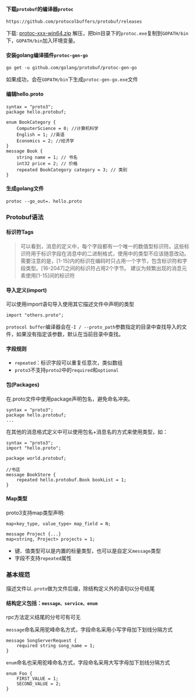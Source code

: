 #### 下载`protobuf`的编译器`protoc`
```
https://github.com/protocolbuffers/protobuf/releases
```
下载: [protoc-xxx-win64.zip](https://github.com/protocolbuffers/protobuf/releases)
解压，把bin目录下的`protoc.exe`复制到`GOPATH/bin`下，`GOPATH/bin`加入环境变量。

#### 安装golang编译插件`protoc-gen-go`
```
go get -u github.com/golang/protobuf/protoc-gen-go
```
如果成功，会在`GOPATH/bin`下生成`protoc-gen-go.exe`文件

#### 编辑hello.proto
```
syntax = "proto3";
package hello.protobuf;

enum BookCategory {
    ComputerScience = 0; //计算机科学
    English = 1; //英语
    Economics = 2; //经济学
}
message Book {
    string name = 1; // 书名
    int32 price = 2; // 价格
    repeated BookCategory category = 3; // 类别
}
```
#### 生成golang文件
```
protoc --go_out=. hello.proto
```

### Protobuf语法
#### 标识符Tags
> 可以看到，消息的定义中，每个字段都有一个唯一的数值型标识符。这些标识符用于标识字段在消息中的二进制格式，使用中的类型不应该随意改动。
需要注意的是，[1-15]内的标识在编码时只占用一个字节，包含标识符和字段类型。[16-2047]之间的标识符占用2个字节。
建议为频繁出现的消息元素使用[1-15]间的标识符

#### 导入定义(import)
可以使用import语句导入使用其它描述文件中声明的类型
```
import "others.proto";
```
`protocol buffer`编译器会在`-I / --proto_path`参数指定的目录中查找导入的文件，如果没有指定该参数，默认在当前目录中查找。
#### 字段规则
- `repeated`：标识字段可以重复任意次，类似数组
- `proto3`不支持`proto2`中的`required`和`optional`
#### 包(Packages)
在.proto文件中使用package声明包名，避免命名冲突。
```
syntax = "proto3";
package hello.protobuf;
...
```
在其他的消息格式定义中可以使用包名+消息名的方式来使用类型，如：
```
syntax = "proto3";
import "hello.proto";

package world.protobuf;

//书店
message BookStore {
    repeated hello.protobuf.Book bookList = 1;
}
```
#### Map类型
proto3支持map类型声明:
```
map<key_type, value_type> map_field = N;

message Project {...}
map<string, Project> projects = 1;
```
- 键、值类型可以是内置的标量类型，也可以是自定义`message`类型
- 字段不支持`repeated`属性

### 基本规范
描述文件以`.proto`做为文件后缀，除结构定义外的语句以分号结尾
#### 结构定义包括：`message、service、enum`
rpc方法定义结尾的分号可有可无

`message`命名采用驼峰命名方式，字段命名采用小写字母加下划线分隔方式
```
message SongServerRequest {
    required string song_name = 1;
}
```
`enum`命名也采用驼峰命名方式，字段命名采用大写字母加下划线分隔方式
```
enum Foo {
    FIRST_VALUE = 1;
    SECOND_VALUE = 2;
}
```
